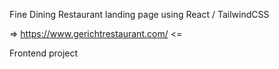 Fine Dining Restaurant landing page using React / TailwindCSS

=>  https://www.gerichtrestaurant.com/  <=


Frontend project
